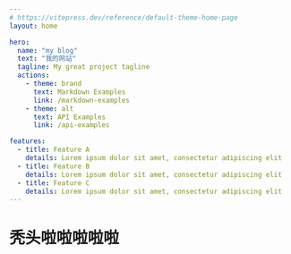 ```yaml
---
# https://vitepress.dev/reference/default-theme-home-page
layout: home

hero:
  name: "my blog"
  text: "我的网站"
  tagline: My great project tagline
  actions:
    - theme: brand
      text: Markdown Examples
      link: /markdown-examples
    - theme: alt
      text: API Examples
      link: /api-examples

features:
  - title: Feature A
    details: Lorem ipsum dolor sit amet, consectetur adipiscing elit
  - title: Feature B
    details: Lorem ipsum dolor sit amet, consectetur adipiscing elit
  - title: Feature C
    details: Lorem ipsum dolor sit amet, consectetur adipiscing elit
---
```



# 秃头啦啦啦啦啦